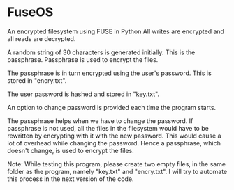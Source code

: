 # FuseOS

An encrypted filesystem using FUSE in Python
All writes are encrypted and all reads are decrypted.

A random string of 30 characters is generated initially. This is the passphrase.
Passphrase is used to encrypt the files.

The passphrase is in turn encrypted using the user's password. This is stored in "encry.txt".

The user password is hashed and stored in "key.txt".

An option to change password is provided each time the program starts.

The passphrase helps when we have to change the password. If passphrase is not used, all the files in the filesystem would have to be rewritten by encrypting with it with the new password.
This would cause a lot of overhead while changing the password. Hence a passphrase, which doesn't change, is used to encrypt the files.


Note: While testing this program, please create two empty files, in the same folder as the program, namely "key.txt" and "encry.txt".
I will try to automate this process in the next version of the code.
